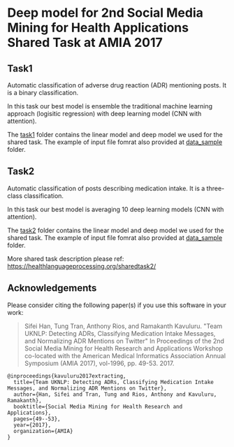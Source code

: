 # Deep model for 2nd Social Media Mining for Health Applications Shared Task at AMIA 2017

## Task1
Automatic classification of adverse drug reaction (ADR) mentioning posts. It is a binary classification.

In this task our best model is ensemble the traditional machine learning approach (logisitic regression) with deep learning model (CNN with attention). 

The [task1](https://github.com/sifei/2nd-Social-Media-Mining-for-Health-Applications-Shared-Task-at-AMIA-2017/tree/master/task1) folder contains the linear model and deep model we used for the shared task. The example of input file fomrat also provided at [data_sample](https://github.com/sifei/2nd-Social-Media-Mining-for-Health-Applications-Shared-Task-at-AMIA-2017/tree/master/task1/data_sample) folder.

## Task2
Automatic classification of posts describing medication intake. It is a three-class classification.

In this task our best model is averaging 10 deep learning models (CNN with attention). 

The [task2](https://github.com/sifei/2nd-Social-Media-Mining-for-Health-Applications-Shared-Task-at-AMIA-2017/tree/master/task2) folder contains the linear model and deep model we used for the shared task. The example of input file fomrat also provided at [data_sample](https://github.com/sifei/2nd-Social-Media-Mining-for-Health-Applications-Shared-Task-at-AMIA-2017/tree/master/task2/data_sample) folder.


More shared task description please ref: https://healthlanguageprocessing.org/sharedtask2/


## Acknowledgements

Please consider citing the following paper(s) if you use this software in your work:

> Sifei Han, Tung Tran, Anthony Rios, and Ramakanth Kavuluru. "Team UKNLP: Detecting ADRs, Classifying Medication Intake Messages, and Normalizing ADR Mentions on Twitter" In Proceedings of the 2nd Social Media Mining for Health Research and Applications Workshop
co-located with the American Medical Informatics Association Annual Symposium (AMIA 2017), vol-1996, pp. 49-53. 2017.

```
@inproceedings{kavuluru2017extracting,
  title={Team UKNLP: Detecting ADRs, Classifying Medication Intake Messages, and Normalizing ADR Mentions on Twitter},
  author={Han, Sifei and Tran, Tung and Rios, Anthony and Kavuluru, Ramakanth},
  booktitle={Social Media Mining for Health Research and Applications},
  pages={49--53},
  year={2017},
  organization={AMIA}
}
```

